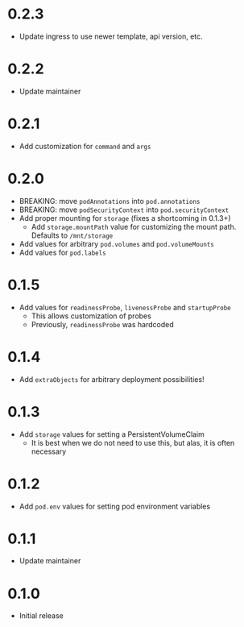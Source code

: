 # 0.2.3

- Update ingress to use newer template, api version, etc.

# 0.2.2

- Update maintainer

# 0.2.1

- Add customization for `command` and `args`

# 0.2.0

- BREAKING: move `podAnnotations` into `pod.annotations`
- BREAKING: move `podSecurityContext` into `pod.securityContext`
- Add proper mounting for `storage` (fixes a shortcoming in 0.1.3+)
  - Add `storage.mountPath` value for customizing the mount path. Defaults to `/mnt/storage`
- Add values for arbitrary `pod.volumes` and `pod.volumeMounts`
- Add values for `pod.labels`

# 0.1.5

- Add values for `readinessProbe`, `livenessProbe` and `startupProbe`
  - This allows customization of probes
  - Previously, `readinessProbe` was hardcoded

# 0.1.4

- Add `extraObjects` for arbitrary deployment possibilities!

# 0.1.3

- Add `storage` values for setting a PersistentVolumeClaim
  - It is best when we do not need to use this, but alas, it is often necessary

# 0.1.2

- Add `pod.env` values for setting pod environment variables

# 0.1.1

- Update maintainer

# 0.1.0

- Initial release
